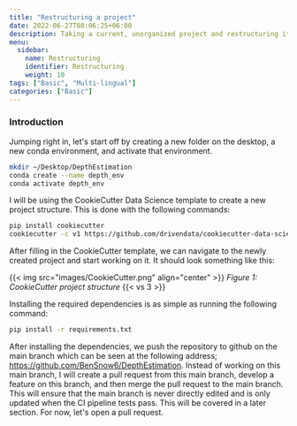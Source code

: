 ```yaml
---
title: "Restructuring a project"
date: 2022-06-27T08:06:25+06:00
description: Taking a current, unorganized project and restructuring it for more efficient development.
menu:
  sidebar:
    name: Restructuring
    identifier: Restructuring
    weight: 10
tags: ["Basic", "Multi-lingual"]
categories: ["Basic"]
---
```


### Introduction

Jumping right in, let's start off by creating a new folder on the desktop, a new conda environment, and activate that environment.

```bash
mkdir ~/Desktop/DepthEstimation
conda create --name depth_env
conda activate depth_env
```
I will be using the CookieCutter Data Science template to create a new project structure. This is done with the following commands:
    
```bash
pip install cookiecutter
cookiecutter -c v1 https://github.com/drivendata/cookiecutter-data-science
```

After filling in the CookieCutter template, we can navigate to the newly created project and start working on it. It should look something like this:

{{< img src="images/CookieCutter.png" align="center" >}} 
*Figure 1: CookieCutter project structure*
{{< vs 3 >}}

Installing the required dependencies is as simple as running the following command:

```bash
pip install -r requirements.txt
```

After installing the dependencies, we push the repository to github on the main branch which can be seen at the following address; https://github.com/BenSnow6/DepthEstimation. Instead of working on this main branch, I will create a pull request from this main branch, develop a feature on this branch, and then merge the pull request to the main branch. This will ensure that the main branch is never directly edited and is only updated when the CI pipeline tests pass. This will be covered in a later section. For now, let's open a pull request.

